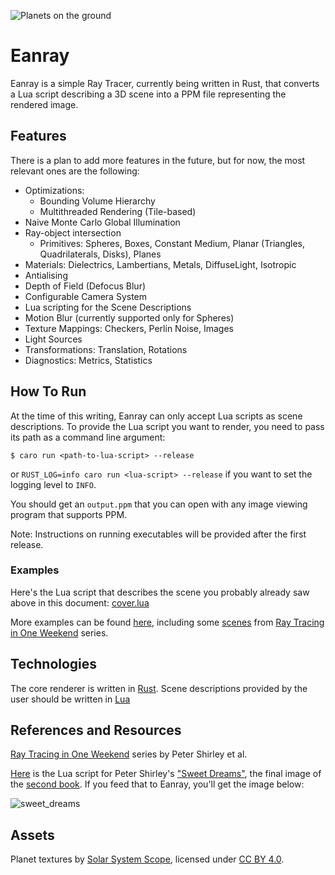 ![Planets on the ground](https://github.com/user-attachments/assets/ab464ff3-e0b6-479d-8496-8048ebd433bb)

# Eanray

Eanray is a simple Ray Tracer, currently being written in Rust, that converts a Lua script describing a 3D scene into a 
PPM file representing the rendered image.

## Features

There is a plan to add more features in the future, but for now, the most relevant ones are the following:

* Optimizations:
  * Bounding Volume Hierarchy
  * Multithreaded Rendering (Tile-based)
* Naive Monte Carlo Global Illumination
* Ray-object intersection
  * Primitives: Spheres, Boxes, Constant Medium, Planar (Triangles, Quadrilaterals, Disks), Planes
* Materials: Dielectrics, Lambertians, Metals, DiffuseLight, Isotropic
* Antialising
* Depth of Field (Defocus Blur)
* Configurable Camera System
* Lua scripting for the Scene Descriptions
* Motion Blur (currently supported only for Spheres)
* Texture Mappings: Checkers, Perlin Noise, Images
* Light Sources
* Transformations: Translation, Rotations
* Diagnostics: Metrics, Statistics

## How To Run

At the time of this writing, Eanray can only accept Lua scripts as scene descriptions. To provide the Lua script you
want to render, you need to pass its path as a command line argument:

```shell
$ caro run <path-to-lua-script> --release
```

or `RUST_LOG=info caro run <lua-script> --release` if you want to set the logging level to `INFO`.

You should get an `output.ppm` that you can open with any image viewing program that
supports PPM.

Note: Instructions on running executables will be provided after the first release. 

### Examples

Here's the Lua script that describes the scene you probably already saw above in this
document: [cover.lua](examples/v0_1/cover.lua)

More examples can be found [here](examples), including some [scenes](examples/rt1w) from
[Ray Tracing in One Weekend](https://raytracing.github.io) series.


## Technologies

The core renderer is written in [Rust](https://www.rust-lang.org/). Scene descriptions
provided by the user should be written in [Lua](https://www.lua.org/)

## References and Resources

[Ray Tracing in One Weekend](https://raytracing.github.io/) series by Peter Shirley et al. 

[Here](examples/rtnw/scene10_final_scene.lua) is the Lua script for Peter Shirley's ["Sweet Dreams"](https://raytracing.github.io/books/RayTracingTheNextWeek.html#ascenetestingallnewfeatures), the final image of the [second book](https://raytracing.github.io/books/RayTracingTheNextWeek.html). 
If you feed that to Eanray, you'll get the image below:

![sweet_dreams](https://github.com/user-attachments/assets/d34f8454-a3e0-4142-b636-547188c1ad2e)


## Assets

Planet textures by [Solar System Scope](https://www.solarsystemscope.com/textures/), licensed under [CC BY 4.0](https://creativecommons.org/licenses/by/4.0/).


